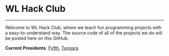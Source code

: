 # WL Hack Club

---

Welcome to WL Hack Club, where we teach fun programming projects with a easy-to-understand way. The source code of all of the projects we do will be posted here on this GitHub.

**Current Presidents**: [Fyfth](https://github.com/Fyfth), [Tungara](https://github.com/Tugara)

